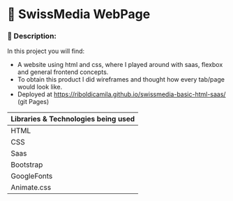 # 📱 SwissMedia WebPage

### 💭 Description:

In this project you will find:
- A website using html and css, where I played around with saas, flexbox and general frontend concepts.
- To obtain this product I did wireframes and thought how every tab/page would look like.
- Deployed at  https://riboldicamila.github.io/swissmedia-basic-html-saas/ (git Pages)


| Libraries & Technologies being used |
| ----------------------------------- |
| HTML                              |
| CSS                            |
| Saas                         |
| Bootstrap                         |
| GoogleFonts                         |
| Animate.css                         |


